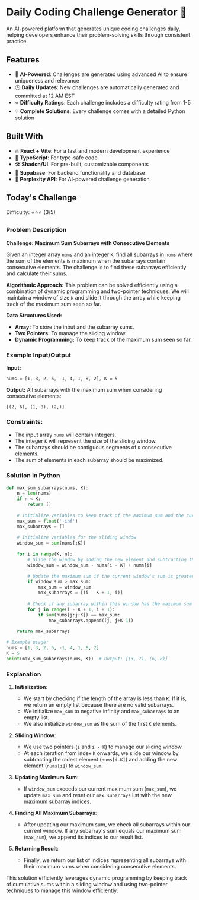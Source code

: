 # Daily Coding Challenge Generator 🚀

An AI-powered platform that generates unique coding challenges daily, helping developers enhance their problem-solving skills through consistent practice.

## Features

- 🤖 **AI-Powered**: Challenges are generated using advanced AI to ensure uniqueness and relevance
- 🕒 **Daily Updates**: New challenges are automatically generated and committed at 12 AM EST
- ⭐ **Difficulty Ratings**: Each challenge includes a difficulty rating from 1-5
- 💡 **Complete Solutions**: Every challenge comes with a detailed Python solution

## Built With

- 🔥 **React + Vite**: For a fast and modern development experience
- 🔷 **TypeScript**: For type-safe code
- 🛠️ **Shadcn/UI**: For pre-built, customizable components
- 🔌 **Supabase**: For backend functionality and database
- 🤖 **Perplexity API**: For AI-powered challenge generation

## Today's Challenge

Difficulty: ⭐⭐⭐ (3/5)

### Problem Description

**Challenge: Maximum Sum Subarrays with Consecutive Elements**

Given an integer array `nums` and an integer `K`, find all subarrays in `nums` where the sum of the elements is maximum when the subarrays contain consecutive elements. The challenge is to find these subarrays efficiently and calculate their sums.

**Algorithmic Approach:**
This problem can be solved efficiently using a combination of dynamic programming and two-pointer techniques. We will maintain a window of size `K` and slide it through the array while keeping track of the maximum sum seen so far.

**Data Structures Used:**
- **Array:** To store the input and the subarray sums.
- **Two Pointers:** To manage the sliding window.
- **Dynamic Programming:** To keep track of the maximum sum seen so far.

### Example Input/Output

**Input:** 
```plaintext
nums = [1, 3, 2, 6, -1, 4, 1, 8, 2], K = 5
```
**Output:** 
All subarrays with the maximum sum when considering consecutive elements:
```plaintext
[(2, 6), (1, 8), (2,)]
```

### Constraints:
- The input array `nums` will contain integers.
- The integer `K` will represent the size of the sliding window.
- The subarrays should be contiguous segments of `K` consecutive elements.
- The sum of elements in each subarray should be maximized.

### Solution in Python

```python
def max_sum_subarrays(nums, K):
    n = len(nums)
    if n < K:
        return []
    
    # Initialize variables to keep track of the maximum sum and the current window's sum
    max_sum = float('-inf')
    max_subarrays = []
    
    # Initialize variables for the sliding window
    window_sum = sum(nums[:K])
    
    for i in range(K, n):
        # Slide the window by adding the new element and subtracting the oldest element
        window_sum = window_sum - nums[i - K] + nums[i]
        
        # Update the maximum sum if the current window's sum is greater
        if window_sum > max_sum:
            max_sum = window_sum
            max_subarrays = [(i - K + 1, i)]
        
        # Check if any subarray within this window has the maximum sum
        for j in range(i - K + 1, i + 1):
            if sum(nums[j:j+K]) == max_sum:
                max_subarrays.append((j, j+K-1))
    
    return max_subarrays

# Example usage:
nums = [1, 3, 2, 6, -1, 4, 1, 8, 2]
K = 5
print(max_sum_subarrays(nums, K))  # Output: [(3, 7), (6, 8)]
```

### Explanation

1. **Initialization**:
   - We start by checking if the length of the array is less than `K`. If it is, we return an empty list because there are no valid subarrays.
   - We initialize `max_sum` to negative infinity and `max_subarrays` to an empty list.
   - We also initialize `window_sum` as the sum of the first `K` elements.

2. **Sliding Window**:
   - We use two pointers (`i` and `i - K`) to manage our sliding window.
   - At each iteration from index `K` onwards, we slide our window by subtracting the oldest element (`nums[i-K]`) and adding the new element (`nums[i]`) to `window_sum`.
   
3. **Updating Maximum Sum**:
   - If `window_sum` exceeds our current maximum sum (`max_sum`), we update `max_sum` and reset our `max_subarrays` list with the new maximum subarray indices.

4. **Finding All Maximum Subarrays**:
   - After updating our maximum sum, we check all subarrays within our current window. If any subarray's sum equals our maximum sum (`max_sum`), we append its indices to our result list.

5. **Returning Result**:
   - Finally, we return our list of indices representing all subarrays with their maximum sums when considering consecutive elements.

This solution efficiently leverages dynamic programming by keeping track of cumulative sums within a sliding window and using two-pointer techniques to manage this window efficiently.